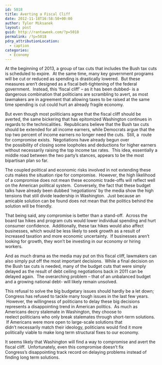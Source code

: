 ```yaml
---
id: 5018
title: Averting a Fiscal Cliff
date: 2012-11-18T16:58:50+00:00
author: Tyler Miksanek
layout: post
guid: http://rantaweek.com/?p=5018
permalink: /?p=5018
pdrp_attributionLocation:
  - caption
categories:
  - Economy
---
```

At the beginning of 2013, a group of tax cuts that includes the Bush tax cuts is scheduled to expire.  At the same time, many key government programs will be cut or reduced as spending is drastically lowered.  But these measures aren&#8217;t designed as a fiscal belt-tightening of the federal government.  Instead, this &#8216;fiscal cliff&#8217; &#8211; as it has been dubbed- is a dangerous combination that politicians are scrambling to avert, as most lawmakers are in agreement that allowing taxes to be raised at the same time spending is cut could hurt an already fragile economy.

But even though most politicians agree that the fiscal cliff should be averted, the same bickering that has epitomized Washington continues in regards to the technicalities.  Republicans believe that the Bush tax cuts should be extended for all income earners, while Democrats argue that the top two percent of income earners no longer need the cuts.  Still, a  route for compromise exists.  Negotiations have already begun over the possibility of closing some loopholes and deductions for higher earners without necessarily raising the top income tax rates.  This idea, essentially a middle road between the two party&#8217;s stances, appears to be the most bipartisan plan so far.

The coupled political and economic risks involved in not extending these cuts makes the situation ripe for compromise.  However, the high likelihood of a compromise does not mean these economic trade-offs will reflect well on the American political system.  Conversely, the fact that these budget talks have already been dubbed &#8216;negotiations&#8217; by the media show the high tensions that still divide leadership in Washington.  Just because an amicable solution can be found does not mean that the politics behind the solution will be friendly.

That being said, any compromise is better than a stand-off.  Across the board tax hikes and program cuts would lower individual spending and hurt consumer confidence.  Additionally, these tax hikes would also affect businesses, which would be less likely to seek growth as a result of increased taxation and more economic uncertainty.  If businesses aren&#8217;t looking for growth, they won&#8217;t be investing in our economy or hiring workers.

And as much drama as the media may put on this fiscal cliff, lawmakers can also simply put off the most important decisions.  While a final decision on the Bush tax cuts is needed, many of the budget cuts that were simply delayed as the result of debt ceiling negotiations back in 2011 can be delayed again.  The overarching problem &#8211; that of an unbalanced budget and a growing national debt- will likely remain unsolved.

This refusal to solve the big budgetary issues should hardly be a let down; Congress has refused to tackle many tough issues in the last few years.  However, the willingness of politicians to delay these big decisions represents a disappointing trend in American politics.  As much as Americans decry stalemate in Washington, they choose to reelect politicians who only break stalemates through short-term solutions.  If Americans were more open to large-scale solutions that didn&#8217;t necessarily match their ideology, politicians would find it more politically viable to make long term structural fixes to our economy.

It seems likely that Washington will find a way to compromise and avert the fiscal cliff.  Unfortunately, even this compromise doesn&#8217;t fix Congress&#8217;s disappointing track record on delaying problems instead of finding long term solutions.